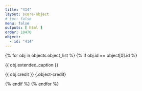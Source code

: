 ```yaml
---
title: "414"
layout: score-object
# toc: false
menu: false
outputs: [ html ]
order: 10470
object:
  - id: "414"
---
```


{% for obj in objects.object_list %}
{% if obj.id == object[0].id %}

{{ obj.extended_caption }}

{{ obj.credit }} {.object-credit}

{% endif %}
{% endfor %}
